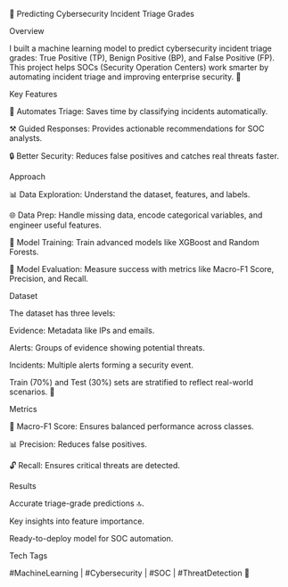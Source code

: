 🔧 Predicting Cybersecurity Incident Triage Grades

Overview

I built a machine learning model to predict cybersecurity incident triage grades: True Positive (TP), Benign Positive (BP), and False Positive (FP). This project helps SOCs (Security Operation Centers) work smarter by automating incident triage and improving enterprise security. 🚀

Key Features

🔐 Automates Triage: Saves time by classifying incidents automatically.

⚒️ Guided Responses: Provides actionable recommendations for SOC analysts.

🔒 Better Security: Reduces false positives and catches real threats faster.

Approach

📊 Data Exploration: Understand the dataset, features, and labels.

🌐 Data Prep: Handle missing data, encode categorical variables, and engineer useful features.

🎉 Model Training: Train advanced models like XGBoost and Random Forests.

🔄 Model Evaluation: Measure success with metrics like Macro-F1 Score, Precision, and Recall.

Dataset

The dataset has three levels:

Evidence: Metadata like IPs and emails.

Alerts: Groups of evidence showing potential threats.

Incidents: Multiple alerts forming a security event.

Train (70%) and Test (30%) sets are stratified to reflect real-world scenarios. 🔢

Metrics

🔢 Macro-F1 Score: Ensures balanced performance across classes.

📊 Precision: Reduces false positives.

🔓 Recall: Ensures critical threats are detected.

Results

Accurate triage-grade predictions 🔝.

Key insights into feature importance.

Ready-to-deploy model for SOC automation.

Tech Tags

#MachineLearning | #Cybersecurity | #SOC | #ThreatDetection 🚀
